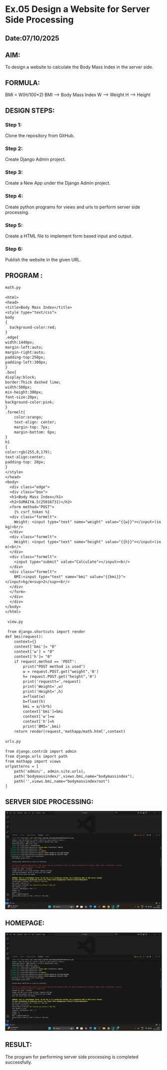 # Ex.05 Design a Website for Server Side Processing
## Date:07/10/2025

## AIM:
To design a website to calculate the Body Mass Index in the server side.


## FORMULA:
BMI = W(H/100*2)
BMI --> Body Mass Index
W --> Weight
H --> Height

## DESIGN STEPS:

### Step 1:
Clone the repository from GitHub.

### Step 2:
Create Django Admin project.

### Step 3:
Create a New App under the Django Admin project.

### Step 4:
Create python programs for views and urls to perform server side processing.

### Step 5:
Create a HTML file to implement form based input and output.

### Step 6:
Publish the website in the given URL.

## PROGRAM :
```
math.py

<html>
<head>
<title>Body Mass Index</title>
<style type="text/css">
body
{
  background-color:red;
}
.edge{
width:1440px;
margin-left:auto;
margin-right:auto;
padding-top:250px;
padding-left:300px;    
}
.box{
display:block;
border:Thick dashed lime;
width:500px;
min-height:300px;
font-size:20px;
background-color:pink;    
}
.formelt{
    color:orango;
    text-align: center;
    margin-top: 7px;
    margin-bottom: 6px;
}
h1
{
color:rgb(255,0,179);
text-align:center;
padding-top: 20px;
}
</style>
</head>
<body>
  <div class="edge">
  <div class="box">
  <h1>Body Mass Index</h1>
  <h2>SUMAIYA.S(25016731)</h2>
  <form method="POST">
    {% csrf_token %}
  <div class="formelt">
    Weight: <input type="text" name="weight" value="{{w}}"></input>(in kg)<br/>
  </div>
  <div class="formelt">
    Height: <input type="text" name="height" value="{{h}}"></input>(in m)<br/>
  </div>
  <div class="formelt">
    <input type="submit" value="Calculate"></input><br/>
  </div>
  <div class="formelt">
    BMI:<input type="text" name="bmi" value="{{bmi}}"></input>kg/m<sup>2</sup><br/>
  </div>
  </form> 
  </div>
  </div>
</body>
</html> 
 
 view.py

 from django.shortcuts import render
def bmi(request):
    context={}
    context['bmi']= "0"
    context['w'] = "0"
    context['h']= "0"
    if request.method == 'POST':
        print("POST method is used")
        w = request.POST.get("weight",'0')
        h= request.POST.get("height",'0')
        print('requestt=',request)
        print('Weight=',w)
        print('Height=',h)
        a=float(w)
        b=float(h)
        bmi = a/(b*b)
        context['bmi']=bmi
        context['w']=w
        context['h']=h
        print('BMI=',bmi)
    return render(request,'mathapp/math.html',context)

urls.py

from django.contrib import admin
from django.urls import path
from mathapp import views
urlpatterns = [
    path('admin/', admin.site.urls),
    path('bodymassindex/',views.bmi,name="bodymassindex"),
    path('',views.bmi,name="bodymassindexroot")
]

```

## SERVER SIDE PROCESSING:
![alt text](<Screenshot 2025-10-05 220530.png>)

## HOMEPAGE:
![alt text](<Screenshot 2025-10-05 220530.png>)

## RESULT:
The program for performing server side processing is completed successfully.
